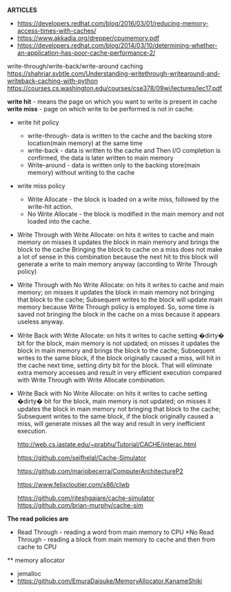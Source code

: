 

**ARTICLES**
* https://developers.redhat.com/blog/2016/03/01/reducing-memory-access-times-with-caches/
* https://www.akkadia.org/drepper/cpumemory.pdf
* https://developers.redhat.com/blog/2014/03/10/determining-whether-an-application-has-poor-cache-performance-2/


write-through/write-back/write-around caching
  https://shahriar.svbtle.com/Understanding-writethrough-writearound-and-writeback-caching-with-python
  https://courses.cs.washington.edu/courses/cse378/09wi/lectures/lec17.pdf
  
  **write hit** -  means the page on which you want to write is present in cache
  **write miss**  - page on which write to be performed is not in cache.
  
  * write hit policy 
    * write-through- data is written to the cache and the backing store location(main memory) at the same time
    * write-back - data is written to the cache and Then I/O completion is confirmed, the data is later written to main memory
    * Write-around - data is written only to the backing store(main memory) without writing to the cache
  * write miss policy
    * Write Allocate - the block is loaded on a write miss, followed by the write-hit action.
    * No Write Allocate - the block is modified in the main memory and not loaded into the cache.
    
 * Write Through with Write Allocate:
 on hits it writes to cache and main memory
 on misses it updates the block in main memory and brings the block to the cache
 Bringing the block to cache on a miss does not make a lot of sense in this combination because the next hit to this block will generate a write to main memory anyway (according to Write Through policy)

* Write Through with No Write Allocate:
 on hits it writes to cache and main memory;
 on misses it updates the block in main memory not bringing that block to the cache;
 Subsequent writes to the block will update main memory because Write Through policy is employed. So, some time is saved not bringing the block in the cache on a miss because it appears useless anyway.

* Write Back with Write Allocate:
 on hits it writes to cache setting �dirty� bit for the block, main memory is not updated;
 on misses it updates the block in main memory and brings the block to the cache;
 Subsequent writes to the same block, if the block originally caused a miss, will hit in the cache next time, setting dirty bit for the block. That will eliminate extra memory accesses and result in very efficient execution compared with Write Through with Write Allocate combination.

* Write Back with No Write Allocate:
 on hits it writes to cache setting �dirty� bit for the block, main memory is not updated;
 on misses it updates the block in main memory not bringing that block to the cache;
 Subsequent writes to the same block, if the block originally caused a miss, will generate misses all the way and result in very inefficient execution.
  
  http://web.cs.iastate.edu/~prabhu/Tutorial/CACHE/interac.html
  
  https://github.com/seifhelal/Cache-Simulator
  
  https://github.com/mariobecerra/ComputerArchitectureP2
  
  https://www.felixcloutier.com/x86/clwb
  
  https://github.com/riteshgajare/cache-simulator
  https://github.com/brian-murphy/cache-sim
  
**The read policies are**
 * Read Through -  reading a word from main memory to CPU
 *No Read Through - reading a block from main memory to cache and then from cache to CPU
  
  
  
** memory allocator
  * jemalloc
  * https://github.com/EmuraDaisuke/MemoryAllocator.KanameShiki
  

